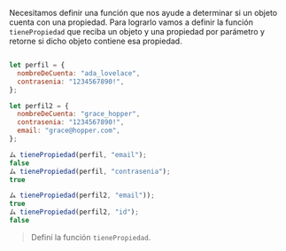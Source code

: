 Necesitamos definir una función que nos ayude a determinar si un objeto cuenta con una propiedad.
Para lograrlo vamos a definir la función `tienePropiedad` que reciba un objeto y una propiedad por parámetro y retorne si dicho objeto contiene esa propiedad.

```js

let perfil = {
  nombreDeCuenta: "ada_lovelace",
  contrasenia: "1234567890!",
};

let perfil2 = {
  nombreDeCuenta: "grace_hopper",
  contrasenia: "1234567890!",
  email: "grace@hopper.com",
};

ム tienePropiedad(perfil, "email");
false
ム tienePropiedad(perfil, "contrasenia");
true

ム tienePropiedad(perfil2, "email"));
true
ム tienePropiedad(perfil2, "id");
false
```
> Definí la función `tienePropiedad`.